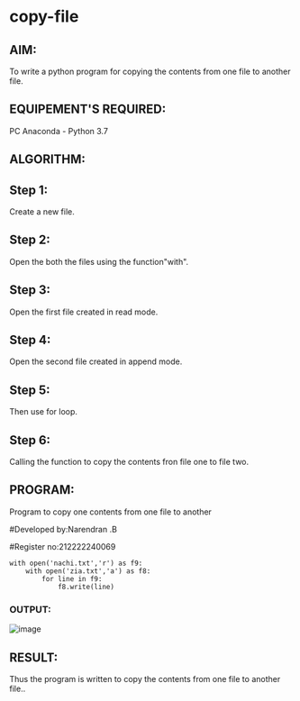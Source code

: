 # copy-file
## AIM:
To write a python program for copying the contents from one file to another file.
## EQUIPEMENT'S REQUIRED: 
PC
Anaconda - Python 3.7
## ALGORITHM: 
## Step 1:
Create a new file.

## Step 2:
Open the both the files using the function"with".

## Step 3:
Open the first file created in read mode.

## Step 4:
Open the second file created in append mode.

## Step 5:
Then use for loop.

## Step 6:
Calling the function to copy the contents fron file one to file two.

## PROGRAM:
Program to copy one contents from one file to another

#Developed by:Narendran .B

#Register no:212222240069

```
with open('nachi.txt','r') as f9:
    with open('zia.txt','a') as f8:
        for line in f9:
            f8.write(line)
```

### OUTPUT:
![image](https://github.com/naren2704/copy-file/assets/118706984/1314adf4-223f-48b9-9214-3bb6fae6c31f)




## RESULT:
Thus the program is written to copy the contents from one file to another file..
